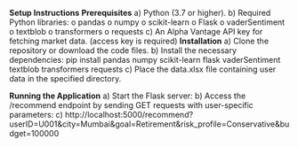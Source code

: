 **Setup Instructions**
**Prerequisites**
a)	Python (3.7 or higher).
b)	Required Python libraries:
  o	pandas
  o	numpy
  o	scikit-learn
  o	Flask
  o	vaderSentiment
  o	textblob
  o	transformers
  o	requests
c)	An Alpha Vantage API key for fetching market data. (access key is required)
**Installation**
a)	Clone the repository or download the code files.
b)	Install the necessary dependencies: pip install pandas numpy scikit-learn flask vaderSentiment textblob transformers requests
c)	Place the data.xlsx file containing user data in the specified directory.

**Running the Application**
a)	Start the Flask server:
b)	Access the /recommend endpoint by sending GET requests with user-specific parameters:
c)	http://localhost:5000/recommend?userID=U001&city=Mumbai&goal=Retirement&risk_profile=Conservative&budget=100000
